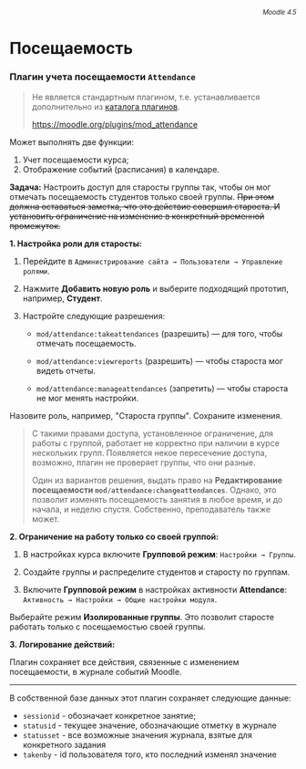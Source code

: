 <p style="text-align: right; font-size:.7rem; font-style:italic">Moodle 4.5</p>

# Посещаемость

### Плагин учета посещаемости `Attendance`


> Не является стандартным плагином, т.е. устанавливается дополнительно из [каталога плагинов](https://moodle.org/plugins/index.php/?q=attendance).
>
> <https://moodle.org/plugins/mod_attendance>

Может выполнять две функции:

1. Учет посещаемости курса;
2. Отображение событий (расписания) в календаре.

**Задача:**  Настроить доступ для старосты группы так, чтобы он мог отмечать посещаемость студентов только своей группы. ~~При этом должна оставаться заметка, что это действие совершил староста. И установить ограничение на изменение в конкретный временной промежуток.~~

**1. Настройка роли для старосты:**

1. Перейдите в `Администрирование сайта → Пользователи → Управление ролями`.

2. Нажмите **Добавить новую роль** и выберите подходящий прототип, например, **Студент**.

3. Настройте следующие разрешения:

   - `mod/attendance:takeattendances` (разрешить) — для того, чтобы отмечать посещаемость.
  
   - `mod/attendance:viewreports` (разрешить) — чтобы староста мог видеть отчеты.

   - `mod/attendance:manageattendances` (запретить) — чтобы староста не мог менять настройки.

Назовите роль, например, "Староста группы". Сохраните изменения.

> С такими правами доступа, установленное ограничение, для работы с группой, работает не корректно при наличии в курсе нескольких групп. Появляется некое пересечение доступа, возможно, плагин не проверяет группы, что они разные.
>
> Один из вариантов решения, выдать право на **Редактирование посещаемости `mod/attendance:changeattendances`**. Однако, это позволит изменять посещаемость занятия в любое время, и до начала, и неделю спустя. Собственно, преподаватель также может.

**2. Ограничение на работу только со своей группой:**

1. В настройках курса включите **Групповой режим**: `Настройки → Группы`.

2. Создайте группы и распределите студентов и старосту по группам.

3. Включите **Групповой режим** в настройках активности **Attendance**: `Активность → Настройки → Общие настройки модуля`.

Выберайте режим **Изолированные группы**. Это позволит старосте работать только с посещаемостью своей группы.

**3. Логирование действий:**

Плагин сохраняет все действия, связенные с изменением посещаемости, в журнале событий Moodle.

***

В собственной базе данных этот плагин сохраняет следующие данные:

- `sessionid` - обозначает конкретное занятие;
- `statusid` - текущее значение, обозначающие отметку в журнале
- `statusset` - все возможные значения журнала, взятые для конкретного задания  
- `takenby` - id пользователя того, кто последний изменял значение

